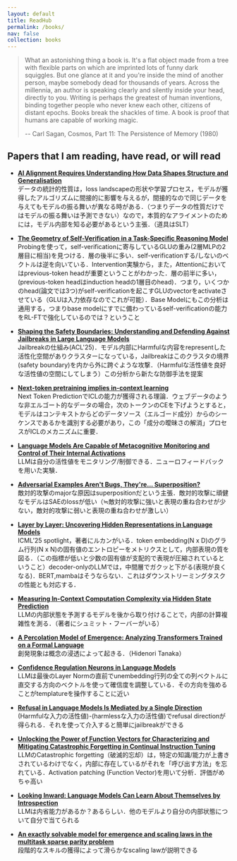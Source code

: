 ```yaml
---
layout: default
title: ReadHub
permalink: /books/
nav: false
collection: books
---
```


> What an astonishing thing a book is. It's a flat object made from a tree with flexible parts on which are imprinted lots of funny dark squiggles. But one glance at it and you're inside the mind of another person, maybe somebody dead for thousands of years. Across the millennia, an author is speaking clearly and silently inside your head, directly to you. Writing is perhaps the greatest of human inventions, binding together people who never knew each other, citizens of distant epochs. Books break the shackles of time. A book is proof that humans are capable of working magic.
>
> -- Carl Sagan, Cosmos, Part 11: The Persistence of Memory (1980)

## Papers that I am reading, have read, or will read
- **[AI Alignment Requires Understanding How Data Shapes Structure and Generalisation](https://arxiv.org/abs/2502.05475)**  
  データの統計的性質は，loss landscapeの形状や学習プロセス，モデルが獲得したアルゴリズムに間接的に影響を与えるが，間接的なので同じデータを与えてもモデルの振る舞いが異なる時がある．（つまりデータの性質だけではモデルの振る舞いは予測できない）なので，本質的なアライメントのためには，モデル内部を知る必要があるという主張．（道具はSLT）

- **[The Geometry of Self-Verification in a Task-Specific Reasoning Model](https://arxiv.org/abs/2504.14379)**  
  Probingを使って，self-verificationに寄与しているGLUの重み(2層MLPの2層目に相当)を見つける．層の後半に多い．self-verificationする/しないのベクトルは逆を向いている．Intervention実験から，また，Attentionにおいてはprevious-token headが重要ということがわかった．層の前半に多い，(previous-token headはinduction headの1層目のhead)．つまり，いくつかのhead(論文では3つ)がself-verificationを起こすGLUのvectorをactivateさせている（GLUは入力依存なのでこれが可能）．Base Modelにもこの分析は通用する，つまりbase modelにすでに備わっているself-verificationの能力をRL-FTで強化しているのでは？ということ

- **[Shaping the Safety Boundaries: Understanding and Defending Against Jailbreaks in Large Language Models](https://arxiv.org/abs/2412.17034)**  
  Jailbreakの仕組み(ACL'25)．モデル内部にHarmfulな内容をrepresentした活性化空間がありクラスターになっている，Jailbreakはこのクラスタの境界(safety boundary)を内から外に跨ぐような攻撃．（Harmfulな活性値を良好な活性値の空間にしてしまう）この分析から新たな防御手法を提案

- **[Next-token pretraining implies in-context learning](https://arxiv.org/abs/2505.18373)**  
  Next Token PredictionでICLの能力が獲得される理論．ウェブデータのような非エルゴート的なデータの場合，次のトークンのCEを下げようとすると，モデルはコンテキストからどのデータソース（エルゴード成分）からのシーケンスであるかを識別する必要があり，この「成分の曖昧さの解消」プロセスがICLのメカニズムに重要．

- **[Language Models Are Capable of Metacognitive Monitoring and Control of Their Internal Activations](https://arxiv.org/abs/2505.13763)**  
  LLMは自分の活性値をモニタリング/制御できる．ニューロフィードバックを用いた実験．

- **[Adversarial Examples Aren't Bugs, They're... Superposition?](https://livgorton.com/adversarial-examples-superposition/)**  
  敵対的攻撃のmajorな原因はsuperpositionだという主張．敵対的攻撃に頑健なモデルはSAEのlossが低い（≒敵対的攻撃に強いと表現の重ね合わせが少ない，敵対的攻撃に弱いと表現の重ね合わせが激しい）

- **[Layer by Layer: Uncovering Hidden Representations in Language Models](https://arxiv.org/abs/2502.02013)**  
  ICML’25 spotlight，著者にルカンがいる．token embedding(N x D)のグラム行列(N x N)の固有値のエントロピーをメトリクスとして，内部表現の質を図る．（この指標が低いと少数の固有値が支配的で表現が圧縮されているということ）decoder-onlyのLLMでは，中間層でガクッと下がる(表現が良くなる)．BERT,mambaはそうならない．これはダウンストリーミングタスクの性能とも対応する．


- **[Measuring In-Context Computation Complexity via Hidden State Prediction](https://arxiv.org/abs/2503.13431)**  
  LLMの内部状態を予測するモデルを後から取り付けることで，内部の計算複雑性を測る．（著者にシュミット・フーバーがいる）

- **[A Percolation Model of Emergence: Analyzing Transformers Trained on a Formal Language](https://arxiv.org/abs/2408.12578)**  
  創発現象は概念の浸透によって起きる．（Hidenori Tanaka）

- **[Confidence Regulation Neurons in Language Models](https://arxiv.org/abs/2406.16254)**  
  LLMは最後のLayer Normの直前でunembedding行列の全ての列ベクトルに直交する方向のベクトルを使って確信度を調整している．その方向を強めることがtemplatureを操作することに近い

- **[Refusal in Language Models Is Mediated by a Single Direction](https://arxiv.org/abs/2406.11717)**  
  (Harmfulな入力の活性値)-(harmlessな入力の活性値)でrefusal directionが得られる．それを使って介入すると簡単にjailbreakができる

- **[Unlocking the Power of Function Vectors for Characterizing and Mitigating Catastrophic Forgetting in Continual Instruction Tuning](https://arxiv.org/abs/2502.11019)**  
  LLMのCatastrophic forgetting（破滅的忘却）は，特定の知識/能力が上書きされているわけでなく，内部に存在しているがそれを「呼び出す方法」を忘れている．Activation patching (Function Vector)を用いて分析．評価がめちゃ高い


- **[Looking Inward: Language Models Can Learn About Themselves by Introspection](https://arxiv.org/abs/2410.137879)**  
  LLMは内省能力があるか？あるらしい．他のモデルより自分の内部状態について自分で当てられる

- **[An exactly solvable model for emergence and scaling laws in the multitask sparse parity problem](https://arxiv.org/abs/2404.17563)**  
  段階的なスキルの獲得によって滑らかなscaling lawが説明できる

